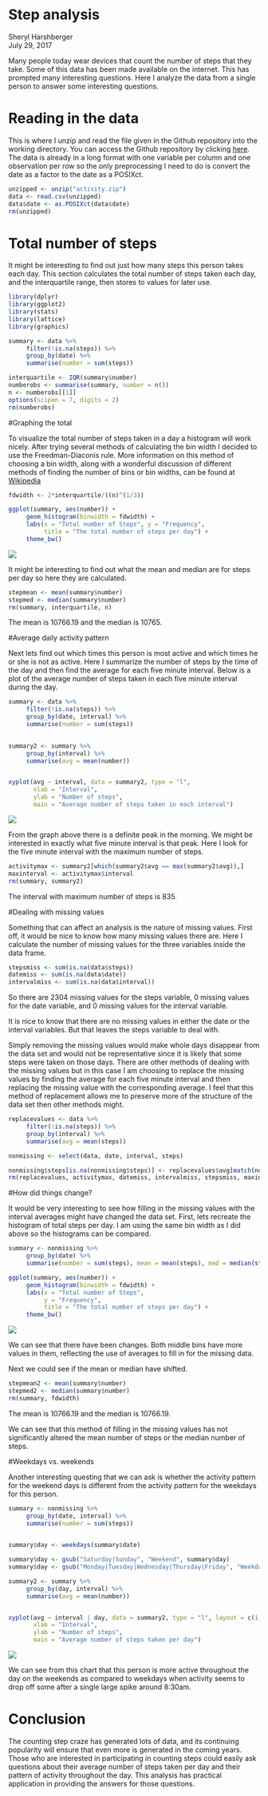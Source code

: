 # Step analysis
Sheryl Harshberger  
July 29, 2017  

Many people today wear devices that count the number of steps that they take.  Some of this data has been made available on the internet.  This has prompted many interesting questions.  Here I analyze the data from a single person to answer some interesting questions.

# Reading in the data

This is where I unzip and read the file given in the Github repository into the working directory.  You can access the Github repository by clicking [here](https://github.com/hsheryl/RepData_PeerAssessment1). The data is already in a long format with one variable per column and one observation per row so the only preprocessing I need to do is convert the date as a factor to the date as a POSIXct.


```r
unzipped <- unzip("activity.zip")
data <- read.csv(unzipped)
data$date <- as.POSIXct(data$date)
rm(unzipped)
```

# Total number of steps  

It might be interesting to find out just how many steps this person takes each day.  This section calculates the total number of steps taken each day, and the interquartile range, then stores to values for later use.


```r
library(dplyr)
library(ggplot2)
library(stats)
library(lattice)
library(graphics)

summary <- data %>%
     filter(!is.na(steps)) %>%
     group_by(date) %>%
     summarise(number = sum(steps))

interquartile <- IQR(summary$number)
numberobs <- summarise(summary, number = n())
n <- numberobs[[1]]
options(scipen = 7, digits = 2)
rm(numberobs)
```

#Graphing the total  

To visualize the total number of steps taken in a day a histogram will work nicely.  After trying several methods of calculating the bin width I decided to use the Freedman-Diaconis rule.  More information on this method of choosing a bin width, along with a wonderful discussion of different methods of finding the number of bins or bin widths, can be found at [Wikipedia](https://en.wikipedia.org/wiki/Histogram#Number_of_bins_and_width) 


```r
fdwidth <- 2*interquartile/((n)^(1/3))

ggplot(summary, aes(number)) +
     geom_histogram(binwidth = fdwidth) +
     labs(x = "Total number of Steps", y = "Frequency", 
          title = "The total number of steps per day") +
     theme_bw()
```

![](PA1_template_files/figure-html/totalgraph-1.png)<!-- -->

It might be interesting to find out what the mean and median are for steps per day so here they are calculated.


```r
stepmean <- mean(summary$number)
stepmed <- median(summary$number)
rm(summary, interquartile, n)
```

The mean is 10766.19 and the median is 10765.  

#Average daily activity pattern  

Next lets find out which times this person is most active and which times he or she is not as active.  Here I summarize the number of steps by the time of the day and then find the average for each five minute interval.  Below is a plot of the average number of steps taken in each five minute interval during the day.


```r
summary <- data %>%
     filter(!is.na(steps)) %>%
     group_by(date, interval) %>%
     summarise(number = sum(steps))
     

summary2 <- summary %>%
     group_by(interval) %>%
     summarise(avg = mean(number))


xyplot(avg ~ interval, data = summary2, type = "l", 
       xlab = "Interval",
       ylab = "Number of steps", 
       main = "Average number of steps taken in each interval")
```

![](PA1_template_files/figure-html/activityavg-1.png)<!-- -->


From the graph above there is a definite peak in the morning. We might be interested in exactly what five minute interval is that peak. Here I look for the five minute interval with the maximum number of steps.


```r
activitymax <- summary2[which(summary2$avg == max(summary2$avg)),]
maxinterval <- activitymax$interval
rm(summary, summary2)
```

The interval with maximum number of steps is 835.  

#Dealing with missing values  

Something that can affect an analysis is the nature of missing values.  First off, it would be nice to know how many missing values there are.  Here I calculate the number of missing values for the three variables inside the data frame.


```r
stepsmiss <- sum(is.na(data$steps))
datemiss <- sum(is.na(data$date))
intervalmiss <- sum(is.na(data$interval))
```

So there are 2304 missing values for the steps variable, 0 missing values for the date variable, and 0 missing values for the interval variable.  

It is nice to know that there are no missing values in either the date or the interval variables.  But that leaves the steps variable to deal with.  

Simply removing the missing values would make whole days disappear from the data set and would not be representative since it is likely that some steps were taken on those days.  There are other methods of dealing with the missing values but in this case I am choosing to replace the missing values by finding the average for each five minute interval and then replacing the missing value with the corresponding average.  I feel that this method of replacement allows me to preserve more of the structure of the data set then other methods might.


```r
replacevalues <- data %>%
     filter(!is.na(steps)) %>%
     group_by(interval) %>%
     summarise(avg = mean(steps))

nonmissing <- select(data, date, interval, steps)

nonmissing$steps[is.na(nonmissing$steps)] <- replacevalues$avg[match(nonmissing$interval,replacevalues$interval)][which(is.na(nonmissing$steps))]
rm(replacevalues, activitymax, datemiss, intervalmiss, stepsmiss, maxinterval)
```

#How did things change?

It would be very interesting to see how filling in the missing values with the interval averages might have changed the data set.  First, lets recreate the histogram of total steps per day.  I am using the same bin width as I did above so the histograms can be compared.


```r
summary <- nonmissing %>%
     group_by(date) %>%
     summarise(number = sum(steps), mean = mean(steps), med = median(steps))

ggplot(summary, aes(number)) +
     geom_histogram(binwidth = fdwidth) +
     labs(x = "Total number of Steps", 
          y = "Frequency", 
          title = "The total number of steps per day") +
     theme_bw()
```

![](PA1_template_files/figure-html/totalgraph2-1.png)<!-- -->

We can see that there have been changes.  Both middle bins have more values in them, reflecting the use of averages to fill in for the missing data.  

Next we could see if the mean or median have shifted.


```r
stepmean2 <- mean(summary$number)
stepmed2 <- median(summary$number)
rm(summary, fdwidth)
```

The mean is 10766.19 and the median is 10766.19. 

We can see that this method of filling in the missing values has not significantly altered the mean number of steps or the median number of steps.  

#Weekdays vs. weekends

Another interesting questing that we can ask is whether the activity pattern for the weekend days is different from the activity pattern for the weekdays for this person.  


```r
summary <- nonmissing %>%
     group_by(date, interval) %>%
     summarise(number = sum(steps))
     

summary$day <- weekdays(summary$date)

summary$day <- gsub("Saturday|Sunday", "Weekend", summary$day)
summary$day <- gsub("Monday|Tuesday|Wednesday|Thursday|Friday", "Weekday", summary$day)

summary2 <- summary %>%
     group_by(day, interval) %>%
     summarise(avg = mean(number))


xyplot(avg ~ interval | day, data = summary2, type = "l", layout = c(1,2), 
       xlab = "Interval",
       ylab = "Number of steps", 
       main = "Average number of steps taken per day")
```

![](PA1_template_files/figure-html/days-1.png)<!-- -->

We can see from this chart that this person is more active throughout the day on the weekends as compared to weekdays when activity seems to drop off some after a single large spike around 8:30am.  

# Conclusion

The counting step craze has generated lots of data, and its continuing popularity will ensure that even more is generated in the coming years. Those who are interested in participating in counting steps could easily ask questions about their average number of steps taken per day and their pattern of activity throughout the day. This analysis has practical application in providing the answers for those questions.  
<br>
<br>


